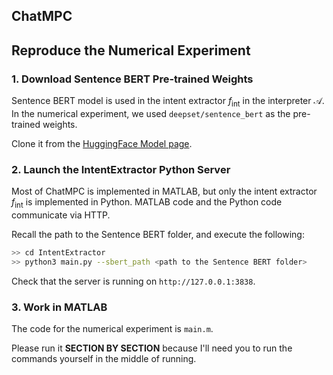 ## ChatMPC

## Reproduce the Numerical Experiment

### 1. Download Sentence BERT Pre-trained Weights
Sentence BERT model is used in the intent extractor $f_\mathrm{int}$ in the interpreter $\mathcal{A}$. In the numerical experiment, we used `deepset/sentence_bert` as the pre-trained weights. 

Clone it from the [HuggingFace Model page](https://huggingface.co/deepset/sentence_bert).

### 2. Launch the IntentExtractor Python Server
Most of ChatMPC is implemented in MATLAB, but only the intent extractor $f_\mathrm{int}$ is implemented in Python. MATLAB code and the Python code communicate via HTTP.

Recall the path to the Sentence BERT folder, and execute the following:
```bash
>> cd IntentExtractor
>> python3 main.py --sbert_path <path to the Sentence BERT folder>
```
Check that the server is running on `http://127.0.0.1:3838`.

### 3. Work in MATLAB
The code for the numerical experiment is `main.m`. 

Please run it **SECTION BY SECTION** because I'll need you to run the commands yourself in the middle of running.